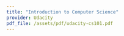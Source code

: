 ```yaml
---
title: "Introduction to Computer Science"
provider: Udacity
pdf_file: /assets/pdf/udacity-cs101.pdf
---
```

